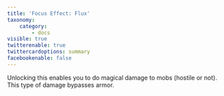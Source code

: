 ```yaml
---
title: 'Focus Effect: Flux'
taxonomy:
    category:
        - docs
visible: true
twitterenable: true
twittercardoptions: summary
facebookenable: false
---
```


Unlocking this enables you to do magical damage to mobs (hostile or not). This type of damage bypasses armor.